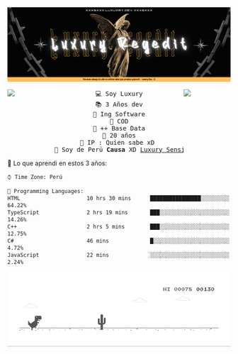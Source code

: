 
<div align="center">
  <img  src="https://raw.githubusercontent.com/iFor-Lux/imagen/refs/heads/main/Luxury%20REgedit.png"
       alt="imagen" /></a>
</div>

<img align="left" src="https://user-images.githubusercontent.com/65187002/144930161-2f783401-8d27-4fdf-a2f7-cc0ba32f1f1f.gif" width="21%" style="display:inline;"><img align="right" src="https://user-images.githubusercontent.com/65187002/144930161-2f783401-8d27-4fdf-a2f7-cc0ba32f1f1f.gif" width="21%" style="display:inline;">


<pre align="center">
💻 Soy Luxury
📚 3 Años dev
📝 Ing Software
🔭 COD
🌱 ++ Base Data
🌟 20 años
🚩 IP : Quien sabe xD 
🤔 Soy de Perú <b>Causa</b> XD <a href="https://ifor-lux.github.io/Sensi/" target="_blank">Luxury Sensi</a>
</pre>



📅 Lo que aprendi en estos 3 años:
```text
⌚︎ Time Zone: Perú

💬 Programming Languages: 
HTML                     10 hrs 30 mins      ████████████████░░░░░░░░░   64.22% 
TypeScript               2 hrs 19 mins       ███░░░░░░░░░░░░░░░░░░░░░░   14.26% 
C++                      2 hrs 5 mins        ███░░░░░░░░░░░░░░░░░░░░░░   12.75% 
C#                       46 mins             █░░░░░░░░░░░░░░░░░░░░░░░░   4.72% 
JavaScript               22 mins             ░░░░░░░░░░░░░░░░░░░░░░░░░   2.24%

```


<div align="center">
  <img  src="https://raw.githubusercontent.com/sanket9006/sanket9006/master/dino.gif"
       alt="dino" /></a>
</div>
